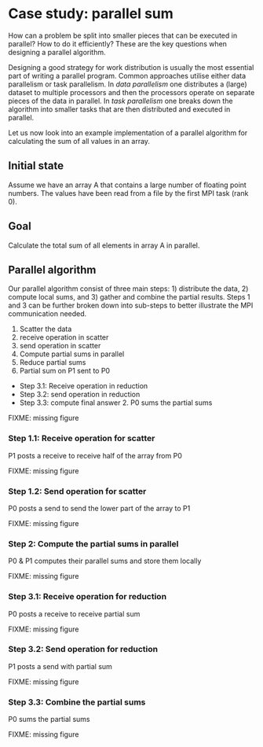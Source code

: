 # Case study: parallel sum

How can a problem be split into smaller pieces that can be executed in
parallel? How to do it efficiently? These are the key questions when
designing a parallel algorithm.

Designing a good strategy for work distribution is usually the most essential
part of writing a parallel program. Common approaches utilise either data
parallelism or task parallelism. In *data parallelism* one distributes a
(large) dataset to multiple processors and then the processors operate on
separate pieces of the data in parallel. In *task parallelism* one breaks down
the algorithm into smaller tasks that are then distributed and executed in
parallel.

Let us now look into an example implementation of a parallel algorithm for
calculating the sum of all values in an array.

## Initial state

Assume we have an array A that contains a large number of floating point
numbers. The values have been read from a file by the first MPI task (rank 0).

## Goal

Calculate the total sum of all elements in array A in parallel.

## Parallel algorithm

Our parallel algorithm consist of three main steps: 1) distribute the data,
2) compute local sums, and 3) gather and combine the partial results. Steps 1
and 3 can be further broken down into sub-steps to better illustrate the MPI
communication needed.

1. Scatter the data
  1. receive operation in scatter
  2. send operation in scatter
2. Compute partial sums in parallel
3. Reduce partial sums
  1. Partial sum on P1 sent to P0
- Step 3.1: Receive operation in reduction
- Step 3.2: send operation in reduction
- Step 3.3: compute final answer
  2. P0 sums the partial sums

FIXME: missing figure


### Step 1.1: Receive operation for scatter

P1 posts a receive to receive half of the array from P0

FIXME: missing figure

### Step 1.2: Send operation for scatter

P0 posts a send to send the lower part of the array to P1

FIXME: missing figure

### Step 2: Compute the partial sums in parallel

P0 & P1 computes their parallel sums and store them locally

FIXME: missing figure

### Step 3.1: Receive operation for reduction

P0 posts a receive to receive partial sum

FIXME: missing figure

### Step 3.2: Send operation for reduction

P1 posts a send with partial sum

FIXME: missing figure

### Step 3.3: Combine the partial sums

P0 sums the partial sums

FIXME: missing figure
